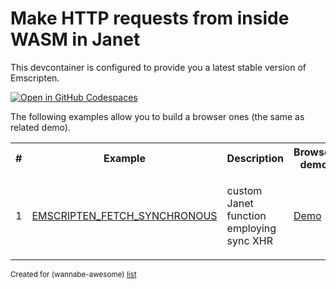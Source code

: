 # Make HTTP requests from inside WASM in Janet

This devcontainer is configured to provide you a latest stable version of Emscripten.

[![Open in GitHub Codespaces](https://github.com/codespaces/badge.svg)](https://codespaces.new/wasm-outbound-http-examples/janet)

The following examples allow you to build a browser ones (the same as related demo).

<table>
<tr>
<th>#</th>
<th>Example</th>
<th>Description</th>
<th>Browser demo</th>
</tr>
<tr>
<td>1</td>
<td>

[EMSCRIPTEN_FETCH_SYNCHRONOUS](browser-sync-xhr/README.md)

</td>
<td>

custom Janet function employing sync XHR

</td>
<td>

[Demo](https://wasm-outbound-http-examples.github.io/janet/sync-xhr/)

</td>
</tr>
</table>

<sub>Created for (wannabe-awesome) [list](https://github.com/vasilev/HTTP-request-from-inside-WASM)</sub>

